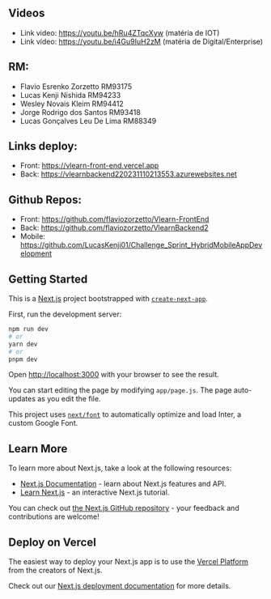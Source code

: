 ## Videos
- Link video: https://youtu.be/hRu4ZTqcXyw (matéria de IOT)
- Link vídeo: https://youtu.be/i4Gu9IuH2zM (matéria de Digital/Enterprise)

## RM:
- Flavio Esrenko Zorzetto RM93175
- Lucas Kenji Nishida RM94233
- Wesley Novais Kleim RM94412
- Jorge Rodrigo dos Santos RM93418
- Lucas Gonçalves Leu De Lima RM88349

## Links deploy:
- Front: https://vlearn-front-end.vercel.app
- Back: https://vlearnbackend220231110213553.azurewebsites.net

## Github Repos:
- Front: https://github.com/flaviozorzetto/Vlearn-FrontEnd
- Back: https://github.com/flaviozorzetto/VlearnBackend2
- Mobile: https://github.com/LucasKenji01/Challenge_Sprint_HybridMobileAppDevelopment

## Getting Started

This is a [Next.js](https://nextjs.org/) project bootstrapped with [`create-next-app`](https://github.com/vercel/next.js/tree/canary/packages/create-next-app).

First, run the development server:

```bash
npm run dev
# or
yarn dev
# or
pnpm dev
```

Open [http://localhost:3000](http://localhost:3000) with your browser to see the result.

You can start editing the page by modifying `app/page.js`. The page auto-updates as you edit the file.

This project uses [`next/font`](https://nextjs.org/docs/basic-features/font-optimization) to automatically optimize and load Inter, a custom Google Font.

## Learn More

To learn more about Next.js, take a look at the following resources:

- [Next.js Documentation](https://nextjs.org/docs) - learn about Next.js features and API.
- [Learn Next.js](https://nextjs.org/learn) - an interactive Next.js tutorial.

You can check out [the Next.js GitHub repository](https://github.com/vercel/next.js/) - your feedback and contributions are welcome!

## Deploy on Vercel

The easiest way to deploy your Next.js app is to use the [Vercel Platform](https://vercel.com/new?utm_medium=default-template&filter=next.js&utm_source=create-next-app&utm_campaign=create-next-app-readme) from the creators of Next.js.

Check out our [Next.js deployment documentation](https://nextjs.org/docs/deployment) for more details.
